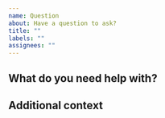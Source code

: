 ```yaml
---
name: Question
about: Have a question to ask?
title: ""
labels: ""
assignees: ""
---
```


## What do you need help with?

<!-- The question you would like assistance with. -->

## Additional context

<!-- Add any other context or screenshots about the question here. -->
